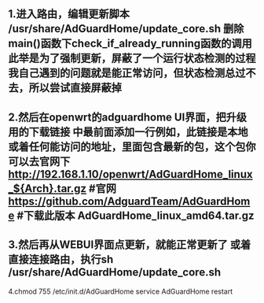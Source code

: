 1.进入路由，编辑更新脚本
/usr/share/AdGuardHome/update_core.sh
删除main()函数下check_if_already_running函数的调用
此举是为了强制更新，屏蔽了一个运行状态检测的过程
我自己遇到的问题就是能正常访问，但状态检测总过不去，所以尝试直接屏蔽掉
--------------
2.然后在openwrt的adguardhome UI界面，把升级用的下载链接
中最前面添加一行例如，此链接是本地或着任何能访问的地址，里面包含最新的包，这个包你可以去官网下
http://192.168.1.10/openwrt/AdGuardHome_linux_${Arch}.tar.gz
#官网
https://github.com/AdguardTeam/AdGuardHome
#下载此版本
AdGuardHome_linux_amd64.tar.gz
--------
3.然后再从WEBUI界面点更新，就能正常更新了
或着直接连接路由，执行sh /usr/share/AdGuardHome/update_core.sh
--------
4.chmod 755 /etc/init.d/AdGuardHome service AdGuardHome restart
